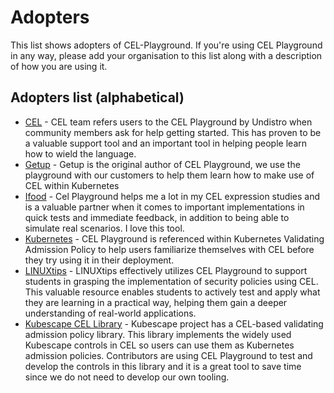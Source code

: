 # Adopters

This list shows adopters of CEL-Playground. If you're using CEL Playground in any way, please add your organisation to this list along with a description of how you are using it.

## Adopters list (alphabetical)

* [CEL](https://cel.dev) - CEL team refers users to the CEL Playground by Undistro when community members ask for help getting started. This has proven to be a valuable support tool and an important tool in helping people learn how to wield the language.
* [Getup](https://getup.io) - Getup is the original author of CEL Playground, we use the playground with our customers to help them learn how to make use of CEL within Kubernetes
* [Ifood](https://www.ifood.com.br/) - Cel Playground helps me a lot in my CEL expression studies and is a valuable partner when it comes to important implementations in quick tests and immediate feedback, in addition to being able to simulate real scenarios. I love this tool.
* [Kubernetes](https://kubernetes.io/docs/reference/access-authn-authz/validating-admission-policy) - CEL Playground is referenced within Kubernetes Validating Admission Policy to help users familiarize themselves with CEL before they try using it in their deployment.
* [LINUXtips](https://linuxtips.io) - LINUXtips effectively utilizes CEL Playground to support students in grasping the implementation of security policies using CEL. This valuable resource enables students to actively test and apply what they are learning in a practical way, helping them gain a deeper understanding of real-world applications.
* [Kubescape CEL Library](https://github.com/kubescape/cel-admission-library) - Kubescape project has a CEL-based validating admission policy library. This library implements the widely used Kubescape controls in CEL so users can use them as Kubernetes admission policies. Contributors are using CEL Playground to test and develop the controls in this library and it is a great tool to save time since we do not need to develop our own tooling.


